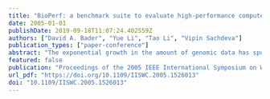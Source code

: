```yaml
---
title: "BioPerf: a benchmark suite to evaluate high-performance computer architecture on bioinformatics applications"
date: 2005-01-01
publishDate: 2019-09-18T11:07:24.402559Z
authors: ["David A. Bader", "Yue Li", "Tao Li", "Vipin Sachdeva"]
publication_types: ["paper-conference"]
abstract: "The exponential growth in the amount of genomic data has spurred growing interest in large scale analysis of genetic information. Bioinformatics applications, which explore computational methods to allow researchers to sift through the massive biological data and extract useful information, are becoming increasingly important computer workloads. This paper presents BioPerf a benchmark suite of representative bioinformatics applications to facilitate the design and evaluation of high-performance computer architectures for these emerging workloads. Currently, the BioPerf suite contains codes from 10 highly popular bioinformatics packages and covers the major fields of study in computational biology such as sequence comparison, phylogenetic reconstruction, protein structure prediction, and sequence homology & gene finding. We demonstrate the use of BioPerf by providing simulation points of pre-compiled Alpha binaries and with a performance study on IBM Power using IBM Mambo simulations cross-compared with Apple G5 executions. The BioPerf suite (available from www.bioperf.org) includes benchmark source code, input datasets of various sizes, and information for compiling and using the benchmarks. Our benchmark suite includes parallel codes where available."
featured: false
publication: "Proceedings of the 2005 IEEE International Symposium on Workload Characterization"
url_pdf: "https://doi.org/10.1109/IISWC.2005.1526013"
doi: "10.1109/IISWC.2005.1526013"
---
```


